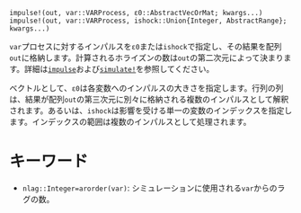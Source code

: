 ```
impulse!(out, var::VARProcess, ε0::AbstractVecOrMat; kwargs...)
impulse!(out, var::VARProcess, ishock::Union{Integer, AbstractRange}; kwargs...)
```

`var`プロセスに対するインパルスを`ε0`または`ishock`で指定し、その結果を配列`out`に格納します。計算されるホライズンの数は`out`の第二次元によって決まります。詳細は[`impulse`](@ref)および[`simulate!`](@ref)を参照してください。

ベクトルとして、`ε0`は各変数へのインパルスの大きさを指定します。行列の列は、結果が配列`out`の第三次元に別々に格納される複数のインパルスとして解釈されます。あるいは、`ishock`は影響を受ける単一の変数のインデックスを指定します。インデックスの範囲は複数のインパルスとして処理されます。

# キーワード

  * `nlag::Integer=arorder(var)`: シミュレーションに使用される`var`からのラグの数。

